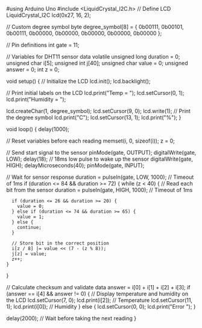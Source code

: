 #using Arduino Uno
#include <LiquidCrystal_I2C.h>
// Define LCD
LiquidCrystal_I2C lcd(0x27, 16, 2);

// Custom degree symbol
byte degree_symbol[8] = {
  0b00111,
  0b00101,
  0b00111,
  0b00000,
  0b00000,
  0b00000,
  0b00000,
  0b00000
};

// Pin definitions
int gate = 11;

// Variables for DHT11 sensor data
volatile unsigned long duration = 0;
unsigned char i[5];
unsigned int j[40];
unsigned char value = 0;
unsigned answer = 0;
int z = 0;

void setup() {
  // Initialize the LCD
  lcd.init();
  lcd.backlight();

  // Print initial labels on the LCD
  lcd.print("Temp = ");
  lcd.setCursor(0, 1);
  lcd.print("Humidity = ");
  
  lcd.createChar(1, degree_symbol);
  lcd.setCursor(9, 0);
  lcd.write(1); // Print the degree symbol
  lcd.print("C");
  lcd.setCursor(13, 1);
  lcd.print("%");
}

void loop() {
  delay(1000);

  // Reset variables before each reading
  memset(i, 0, sizeof(i));
  z = 0;

  // Send start signal to the sensor
  pinMode(gate, OUTPUT);
  digitalWrite(gate, LOW);
  delay(18); // 18ms low pulse to wake up the sensor
  digitalWrite(gate, HIGH);
  delayMicroseconds(40);
  pinMode(gate, INPUT);

  // Wait for sensor response
  duration = pulseIn(gate, LOW, 1000); // Timeout of 1ms
  if (duration <= 84 && duration >= 72) {
    while (z < 40) {
      // Read each bit from the sensor
      duration = pulseIn(gate, HIGH, 1000); // Timeout of 1ms
      
      if (duration <= 26 && duration >= 20) {
        value = 0;
      } else if (duration <= 74 && duration >= 65) {
        value = 1;
      } else {
        continue;
      }

      // Store bit in the correct position
      i[z / 8] |= value << (7 - (z % 8));
      j[z] = value;
      z++;
    }
  }

  // Calculate checksum and validate data
  answer = i[0] + i[1] + i[2] + i[3];
  if (answer == i[4] && answer != 0) {
    // Display temperature and humidity on the LCD
    lcd.setCursor(7, 0);
    lcd.print(i[2]); // Temperature
    lcd.setCursor(11, 1);
    lcd.print(i[0]); // Humidity
  } else {
    lcd.setCursor(0, 0);
    lcd.print("Error       ");
  }

  delay(2000); // Wait before taking the next reading
}
